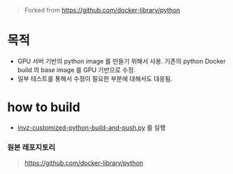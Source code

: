> Forked from https://github.com/docker-library/python

# 목적
* GPU 서버 기반의 python image 를 만들기 위해서 사용. 기존의 python Docker build 의 base image 를 GPU 기반으로 수정.
* 일부 테스트를 통해서 수정이 필요한 부분에 대해서도 대응됨.

# how to build

* [invz-customized-python-build-and-push.py](invz-customized-python-build-and-push.py) 를 실행


### 원본 레포지토리
> https://github.com/docker-library/python
